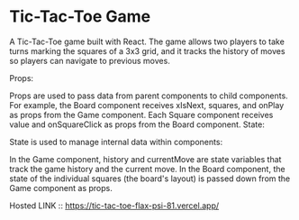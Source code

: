# Tic-Tac-Toe Game
A Tic-Tac-Toe game built with React. The game allows two players to take turns marking the squares of a 3x3 grid, and it tracks the history of moves so players can navigate to previous moves.


Props:

Props are used to pass data from parent components to child components.
For example, the Board component receives xIsNext, squares, and onPlay as props from the Game component.
Each Square component receives value and onSquareClick as props from the Board component.
State:

State is used to manage internal data within components:

In the Game component, history and currentMove are state variables that track the game history and the current move.
In the Board component, the state of the individual squares (the board's layout) is passed down from the Game component as props.

Hosted LINK :: https://tic-tac-toe-flax-psi-81.vercel.app/
